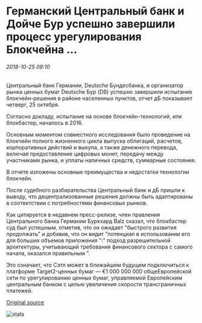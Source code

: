 # Германский Центральный банк и Дойче Бур успешно завершили процесс урегулирования Блокчейна ...

###### 2018-10-25 09:10

Центральный банк Германии, Deutsche Бундесбанка, и организатор рынка ценных бумаг Deutsche Бур (DB) успешно завершили испытание блокчейн-решения в районе населенных пунктов, отчет дБ показывает четверг, 25 октября.

Согласно докладу, испытание на основе блокчейн-технологий, или блокбастер, началось в 2016.

Основным моментом совместного исследования было проведение на блокчейн полного жизненного цикла выпуска облигаций, расчетов, корпоративных действий и выкупа, а также денежного перевода, включая предоставление цифровых монет, передачу между участниками рынка, и уплаты наличных средств, суммарные состояния.

В отчете изложены основные преимущества и недостатки технологии блокчейн.

После судебного разбирательства Центральный банк и дБ пришли к выводу, что децентрализованные решения должны быть адаптированы в соответствии с потребностями финансовых рынков.

Как цитируется в недавнем пресс-релизе, член правления Центрального банка Германии Буркхард Balz сказал, что блокбастер суд был успешным, отметив, что он ожидает "быстрого развития продолжать" и добавив, что он видит "потенциал в использовании его для больших объемов приложения ":" подход разрешительной архитектуры, учитывающий требования финансового сектора с самого начала, оказался правильным ".

Это означает, что Сэтл может в ближайшем будущем подключиться к платформе Target2-ценных бумаг — €1 000 000 000 общеЕвропейской сети по урегулированию ценных бумаг, управляемой Европейским центральным банком с целью увеличения скорости трансграничных платежей.

[Original source](https://cointelegraph.com/news/german-central-bank-and-deutsche-boerse-successfully-complete-blockchain-settlement-trial)

![stats](https://c.statcounter.com/11760860/0/a89fa40b/1/ "stats")